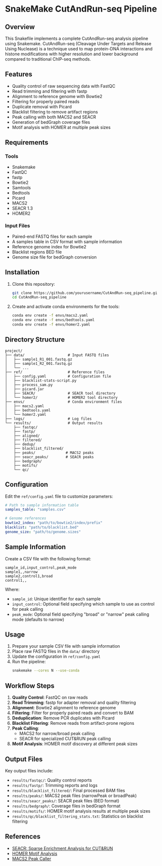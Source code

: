 # SnakeMake CutAndRun-seq Pipeline

## Overview

This Snakefile implements a complete CutAndRun-seq analysis pipeline using Snakemake. CutAndRun-seq (Cleavage Under Targets and Release Using Nuclease) is a technique used to map protein-DNA interactions and histone modifications with higher resolution and lower background compared to traditional ChIP-seq methods.

## Features

- Quality control of raw sequencing data with FastQC
- Read trimming and filtering with fastp
- Alignment to reference genome with Bowtie2
- Filtering for properly paired reads
- Duplicate removal with Picard
- Blacklist filtering to remove artifact regions
- Peak calling with both MACS2 and SEACR 
- Generation of bedGraph coverage files
- Motif analysis with HOMER at multiple peak sizes

## Requirements

### Tools
- Snakemake
- FastQC
- fastp
- Bowtie2
- Samtools
- Bedtools
- Picard
- MACS2
- SEACR 1.3
- HOMER2

### Input Files
- Paired-end FASTQ files for each sample
- A samples table in CSV format with sample information
- Reference genome index for Bowtie2
- Blacklist regions BED file
- Genome size file for bedGraph conversion

## Installation

1. Clone this repository:
   ```bash
   git clone https://github.com/yourusername/CutAndRun-seq_pipeline.git
   cd CutAndRun-seq_pipeline
   ```

2. Create and activate conda environments for the tools:
   ```bash
   conda env create -f envs/macs2.yaml
   conda env create -f envs/bedtools.yaml
   conda env create -f envs/homer2.yaml
   ```

## Directory Structure

```
project/
├── data/                    # Input FASTQ files
│   ├── sample1_R1_001.fastq.gz
│   ├── sample1_R2_001.fastq.gz
│   └── ...
├── ref/                     # Reference files
│   ├── config.yaml          # Configuration file
│   ├── blacklist-stats-script.py
│   ├── process_sam.py
│   ├── picard.jar
│   ├── SEACR/               # SEACR tool directory
│   └── homer2/              # HOMER2 tool directory
├── envs/                    # Conda environment files
│   ├── macs2.yaml
│   ├── bedtools.yaml
│   └── homer2.yaml
├── logs/                    # Log files
└── results/                 # Output results
    ├── fastqc/
    ├── fastp/
    ├── aligned/
    ├── filtered/
    ├── dedup/
    ├── blacklist_filtered/
    ├── peaks/              # MACS2 peaks
    ├── seacr_peaks/        # SEACR peaks
    ├── bedgraph/
    ├── motifs/
    └── qc/
```

## Configuration

Edit the `ref/config.yaml` file to customize parameters:

```yaml
# Path to sample information table
samples_table: "samples.csv"

# Genome references
bowtie2_index: "path/to/bowtie2/index/prefix"
blacklist: "path/to/blacklist.bed"
genome_size: "path/to/genome.sizes"
```

## Sample Information

Create a CSV file with the following format:

```csv
sample_id,input_control,peak_mode
sample1,,narrow
sample2,control1,broad
control1,,
```

Where:
- `sample_id`: Unique identifier for each sample
- `input_control`: Optional field specifying which sample to use as control for peak calling
- `peak_mode`: Optional field specifying "broad" or "narrow" peak calling mode (defaults to narrow)

## Usage

1. Prepare your sample CSV file with sample information
2. Place raw FASTQ files in the `data/` directory
3. Update the configuration in `ref/config.yaml`
4. Run the pipeline:
   ```bash
   snakemake --cores N --use-conda
   ```

## Workflow Steps

1. **Quality Control**: FastQC on raw reads
2. **Read Trimming**: fastp for adapter removal and quality filtering
3. **Alignment**: Bowtie2 alignment to reference genome
4. **Filtering**: Filter for properly paired reads and convert to BAM
5. **Deduplication**: Remove PCR duplicates with Picard
6. **Blacklist Filtering**: Remove reads from artifact-prone regions
7. **Peak Calling**:
   - MACS2 for narrow/broad peak calling
   - SEACR for specialized CUT&RUN peak calling
8. **Motif Analysis**: HOMER motif discovery at different peak sizes

## Output Files

Key output files include:

- `results/fastqc/`: Quality control reports
- `results/fastp/`: Trimming reports and logs
- `results/blacklist_filtered/`: Final processed BAM files
- `results/peaks/`: MACS2 peak files (narrowPeak or broadPeak)
- `results/seacr_peaks/`: SEACR peak files (BED format)
- `results/bedgraph/`: Coverage files in bedGraph format
- `results/motifs/`: HOMER motif analysis results at multiple peak sizes
- `results/qc/blacklist_filtering_stats.txt`: Statistics on blacklist filtering

## References

- [SEACR: Sparse Enrichment Analysis for CUT&RUN](https://github.com/FredHutch/SEACR)
- [HOMER Motif Analysis](http://homer.ucsd.edu/homer/motif/)
- [MACS2 Peak Caller](https://github.com/macs3-project/MACS)
